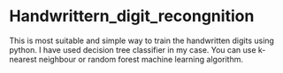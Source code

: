 # Handwrittern_digit_recongnition
This is most suitable and simple way to train the handwritten digits using python. I have used decision tree classifier in my case. You can use k-nearest neighbour or random forest machine learning algorithm.
